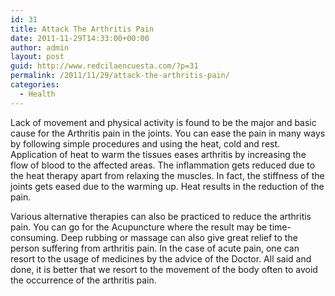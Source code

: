 ```yaml
---
id: 31
title: Attack The Arthritis Pain
date: 2011-11-29T14:33:00+00:00
author: admin
layout: post
guid: http://www.redcilaencuesta.com/?p=31
permalink: /2011/11/29/attack-the-arthritis-pain/
categories:
  - Health
---
```

Lack of movement and physical activity is found to be the major and basic cause for the Arthritis pain in the joints. You can ease the pain in many ways by following simple procedures and using the heat, cold and rest. Application of heat to warm the tissues eases arthritis by increasing the flow of blood to the affected areas. The inflammation gets reduced due to the heat therapy apart from relaxing the muscles. In fact, the stiffness of the joints gets eased due to the warming up. Heat results in the reduction of the pain.

Various alternative therapies can also be practiced to reduce the arthritis pain. You can go for the Acupuncture where the result may be time-consuming. Deep rubbing or massage can also give great relief to the person suffering from arthritis pain. In the case of acute pain, one can resort to the usage of medicines by the advice of the Doctor. All said and done, it is better that we resort to the movement of the body often to avoid the occurrence of the arthritis pain.
